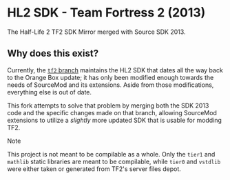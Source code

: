 # HL2 SDK - Team Fortress 2 (2013)
The Half-Life 2 TF2 SDK Mirror merged with Source SDK 2013.

## Why does this exist?

Currently, the [`tf2` branch](https://github.com/alliedmodders/hl2sdk/tree/tf2) maintains the HL2 SDK that dates all the way back to the Orange Box update; it has only been modified enough towards the needs of SourceMod and its extensions. Aside from those modifications, everything else is out of date.

This fork attempts to solve that problem by merging both the SDK 2013 code and the specific changes made on that branch, allowing SourceMod extensions to utilize a *slightly* more updated SDK that is usable for modding TF2.

> [!NOTE]
> This project is not meant to be compilable as a whole. Only the `tier1` and `mathlib` static libraries are meant to be compilable, while `tier0` and `vstdlib` were either taken or generated from TF2's server files depot.